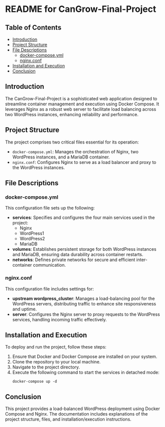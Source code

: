 # README for CanGrow-Final-Project

## Table of Contents
- [Introduction](#introduction)
- [Project Structure](#project-structure)
- [File Descriptions](#file-descriptions)
  - [docker-compose.yml](#docker-composeyml)
  - [nginx.conf](#nginxconf)
- [Installation and Execution](#installation-and-execution)
- [Conclusion](#conclusion)

## Introduction

The CanGrow-Final-Project is a sophisticated web application designed to streamline container management and execution using Docker Compose. It leverages Nginx as a robust web server to facilitate load balancing across two WordPress instances, enhancing reliability and performance.

## Project Structure

The project comprises two critical files essential for its operation:

- `docker-compose.yml`: Manages the orchestration of Nginx, two WordPress instances, and a MariaDB container.
- `nginx.conf`: Configures Nginx to serve as a load balancer and proxy to the WordPress instances.

## File Descriptions

### docker-compose.yml

This configuration file sets up the following:

- **services**: Specifies and configures the four main services used in the project:
  - Nginx
  - WordPress1
  - WordPress2
  - MariaDB
- **volumes**: Establishes persistent storage for both WordPress instances and MariaDB, ensuring data durability across container restarts.
- **networks**: Defines private networks for secure and efficient inter-container communication.

### nginx.conf

This configuration file includes settings for:

- **upstream wordpress_cluster**: Manages a load-balancing pool for the WordPress servers, distributing traffic to enhance site responsiveness and uptime.
- **server**: Configures the Nginx server to proxy requests to the WordPress services, handling incoming traffic effectively.

## Installation and Execution

To deploy and run the project, follow these steps:

1. Ensure that Docker and Docker Compose are installed on your system.
2. Clone the repository to your local machine.
3. Navigate to the project directory.
4. Execute the following command to start the services in detached mode:
   ```shell
   docker-compose up -d

## Conclusion

This project provides a load-balanced WordPress deployment using Docker Compose and Nginx. The documentation includes explanations of the project structure, files, and installation/execution instructions.
